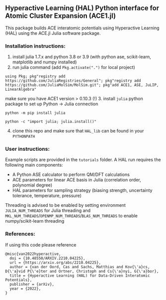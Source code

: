
## Hyperactive Learning (HAL) Python interface for Atomic Cluster Expansion (ACE1.jl) 

This package builds ACE interatomic potentials using Hyperactive Learning (HAL) using the ACE.jl Julia software package.

### Installation instructions:

1. install julia 1.7.x and python 3.8 or 3.9 (with python ase, scikit-learn, matplotlib and numpy installed)
2. run julia command (add ```Pkg.activate(".")``` for local project) 

```using Pkg; pkg"registry add https://github.com/JuliaRegistries/General"; pkg"registry add https://github.com/JuliaMolSim/MolSim.git"; pkg"add ACE1, ASE, JuLIP, LinearAlgebra"```

   make sure you have ACE1 version > 0.10.3 (!)
3. install `julia` python package to set up Python -> Julia connection 

```python -m pip install julia```

```python -c "import julia; julia.install()"```

4. clone this repo and make sure that `HAL_lib` can be found in your `PYTHONPATH`

### User instructions:

Example scripts are provided in the `tutorials` folder. A HAL run requires the following main components:

- A Python ASE calculator to perform QM/DFT calculations
- ACE parameters for linear ACE basis in Julia (correlation order, polynomial degree)
- HAL parameters for sampling strategy (biasing strength, uncertainty tolerance, temperature, pressure)

Threading is advised to be enabled by setting environment `JULIA_NUM_THREADS` for Julia threading and `MKL_NUM_THREADS`/`OPENMP_NUM_THREADS`/`BLAS_NUM_THREADS` to enable numpy/scikit-learn threading

### References:

If using this code please reference

```
@misc{van2022hyperactive,
  doi = {10.48550/ARXIV.2210.04225},
  url = {https://arxiv.org/abs/2210.04225},
  author = {van der Oord, Cas and Sachs, Matthias and Kov{\'a}cs, D{\'a}vid P{\'e}ter and Ortner, Christoph and Cs{\'a}nyi, G{\'a}bor},
  title = {Hyperactive Learning (HAL) for Data-Driven Interatomic Potentials},
  publisher = {arXiv},
  year = {2022},
}
